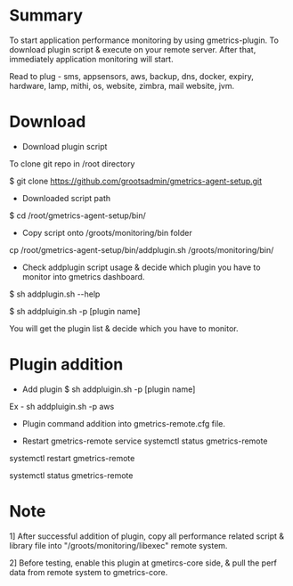 # Summary
To start application performance monitoring by using gmetrics-plugin. To download plugin script & execute on your
remote server. After that, immediately application monitoring will start.

Read to plug - sms, appsensors, aws, backup, dns, docker, expiry, hardware, lamp, mithi, os, website, zimbra, mail
website, jvm.

# Download

- Download plugin script

To clone git repo in /root directory

$ git clone https://github.com/grootsadmin/gmetrics-agent-setup.git 

- Downloaded script path
 
$ cd /root/gmetrics-agent-setup/bin/

- Copy script onto /groots/monitoring/bin folder

cp /root/gmetrics-agent-setup/bin/addplugin.sh /groots/monitoring/bin/

- Check addplugin script usage & decide which plugin you have to monitor into gmetrics dashboard.

$ sh addplugin.sh --help

$ sh addpluigin.sh -p [plugin name]

You will get the plugin list & decide which you have to monitor.

# Plugin addition

- Add plugin
$ sh addpluigin.sh -p [plugin name]

Ex - sh addpluigin.sh -p aws

- Plugin command addition into gmetrics-remote.cfg file.



- Restart gmetrics-remote service
systemctl status gmetrics-remote

systemctl restart gmetrics-remote

systemctl status gmetrics-remote

# Note

1] After successful addition of plugin, copy all performance related script & library file into "/groots/monitoring/libexec"
remote system.

2] Before testing, enable this plugin at gmetircs-core side, & pull the perf data from remote system to gmetrics-core.

